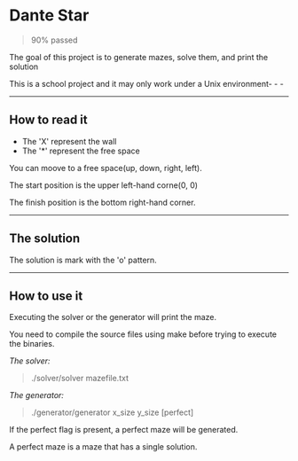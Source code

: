# Dante Star

>90% passed

The goal of this project is to generate mazes, solve them, and print the solution

This is a school project and it may only work under a Unix environment- - -
- - -
## How to read it

* The 'X' represent the wall
* The '*' represent the free space

You can moove to a free space(up, down, right, left).

The start position is the upper left-hand corne(0, 0)

The finish position is the bottom right-hand corner.
- - -
## The solution

The solution is mark with the 'o' pattern.
- - -
## How to use it

Executing the solver or the generator will print the maze.

You need to compile the source files using make before trying to execute the binaries.

*The solver:*

>./solver/solver mazefile.txt

*The generator:*

>./generator/generator x_size y_size [perfect]

If the perfect flag is present, a perfect maze will be generated.

A perfect maze is a maze that has a single solution.
